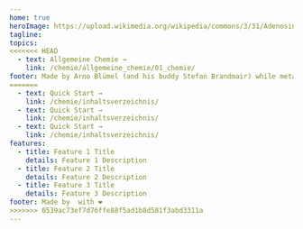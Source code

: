 ```yaml
---
home: true
heroImage: https://upload.wikimedia.org/wikipedia/commons/3/31/Adenosintriphosphat_protoniert.svg
tagline:
topics:
<<<<<<< HEAD
  - text: Allgemeine Chemie →
    link: /chemie/allgemeine_chemie/01_chemie/
footer: Made by Arno Blümel (and his buddy Stefan Brandmair) while metabolizing Adenosine Triphosphate
=======
  - text: Quick Start →
    link: /chemie/inhaltsverzeichnis/
  - text: Quick Start →
    link: /chemie/inhaltsverzeichnis/
  - text: Quick Start →
    link: /chemie/inhaltsverzeichnis/
features:
  - title: Feature 1 Title
    details: Feature 1 Description
  - title: Feature 2 Title
    details: Feature 2 Description
  - title: Feature 3 Title
    details: Feature 3 Description
footer: Made by  with ❤️
>>>>>>> 0539ac73ef7d76ffe88f5ad1b8d581f3abd3311a
---
```

